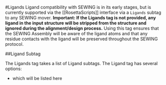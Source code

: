 #Ligands
Ligand compatibility with SEWING is in its early stages, but is currently supported via the [[RosettaScripts]] interface via a ```Ligands``` subtag to any SEWING mover. **Important: If the Ligands tag is not provided, any ligand in the input structure will be stripped from the structure and ignored during the alignment/design process.** Using this tag ensures that the SEWING Assembly will be aware of the ligand atoms and that any residue contacts with the ligand will be preserved throughout the SEWING protocol.

##Ligand Subtag

The Ligands tag takes a list of Ligand subtags. The Ligand tag has several options:
* which will be listed here